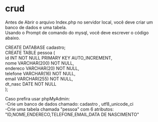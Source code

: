 # crud
Antes de Abrir o arquivo Index.php no servidor local, você deve criar um banco de dados e uma tabela.	<BR>
Usando o Prompt de comando do mysql, você deve escrever o código abaixo.<br>
	
CREATE DATABASE cadastro;	<BR>
CREATE TABLE pessoa (	<BR>
            id INT NOT NULL PRIMARY KEY AUTO_INCREMENT,	<BR>
            nome VARCHAR(200) NOT NULL,	<BR>
            endereco VARCHAR(20) NOT NULL,	<BR>
            telefone VARCHAR(16) NOT NULL,	<BR>
            email VARCHAR(255) NOT NULL,	<BR>
            dt_nasc DATE NOT NULL	<BR>
            );	<BR>
	
Caso prefira usar phpMyAdmin:	<BR>
-Crie um banco de dados chamado: cadastro , utf8_unicode_ci		<BR>
-Crie uma tabela chamada "pessoa" com 6 atributos: "ID,NOME,ENDERECO,TELEFONE,EMAIL,DATA DE NASCIMENTO"	<BR>

